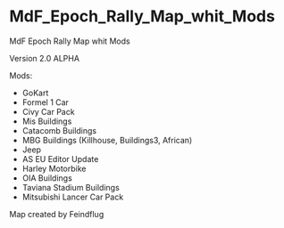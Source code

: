 MdF_Epoch_Rally_Map_whit_Mods
=============================

MdF Epoch Rally Map whit Mods

Version 2.0 ALPHA


Mods:

- GoKart
- Formel 1 Car
- Civy Car Pack
- Mis Buildings
- Catacomb Buildings
- MBG Buildings (Killhouse, Buildings3, African)
- Jeep
- AS EU Editor Update
- Harley Motorbike
- OIA Buildings
- Taviana Stadium Buildings
- Mitsubishi Lancer Car Pack



Map created by Feindflug
